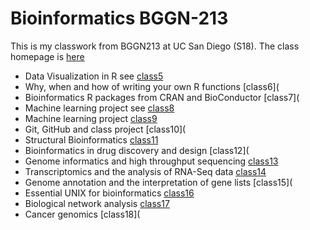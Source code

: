 # Bioinformatics BGGN-213

This is my classwork from BGGN213 at UC San Diego (S18). 
The class homepage is [here](https://bioboot.github.io/bggn213_S18/)

- Data Visualization in R see [class5]()
- Why, when and how of writing your own R functions [class6](
- Bioinformatics R packages from CRAN and BioConductor [class7](
- Machine learning project see [class8](https://github.com/pfhuangg/BGGN-213/blob/master/Lecture%209/Class_9.md)
- Machine learning project [class9](https://github.com/pfhuangg/BGGN-213/blob/master/Lecture%209/Class_9.md)
- Git, GitHub and class project [class10](
- Structural Bioinformatics [class11](https://github.com/pfhuangg/BGGN-213/blob/master/Lecture%2011/class11.md)
- Bioinformatics in drug discovery and design [class12](
- Genome informatics and high throughput sequencing [class13](https://github.com/pfhuangg/BGGN-213/blob/master/Lecture%2013/Class_13.md)
- Transcriptomics and the analysis of RNA-Seq data [class14](https://github.com/pfhuangg/BGGN-213/blob/master/Lecture%2014%20Lecture%2014/Class_14.md)
- Genome annotation and the interpretation of gene lists [class15](
- Essential UNIX for bioinformatics [class16](https://github.com/pfhuangg/BGGN-213/blob/master/Lecture%2016/Class_16.md)
- Biological network analysis [class17](https://github.com/pfhuangg/BGGN-213/blob/master/Lecture%2017/Class_17.md)
- Cancer genomics [class18](


